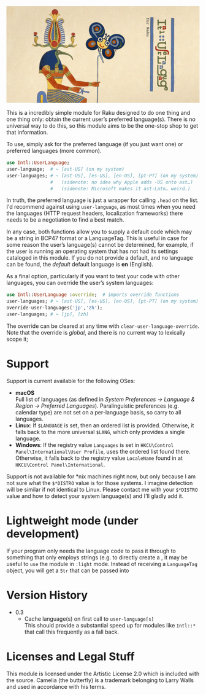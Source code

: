 ![Intl::UserLanguage for Raku](docs/logo.png)

This is a incredibly simple module for Raku designed to do one thing and one thing
only: obtain the current user’s preferred language(s).  There is no universal way
to do this, so this module aims to be the one-stop shop to get that information.

To use, simply ask for the preferred language (if you just want one) or
preferred languages (more common).

```raku
use Intl::UserLanguage;
user-language;  # ↪︎ [ast-US] (on my system)
user-languages; # ↪︎ [ast-US], [es-US], [en-US], [pt-PT] (on my system)
                #   (sidenote: no idea why Apple adds -US onto ast…)
                #   (sidenote: Microsoft makes it ast-Latn… weird.)
```

In truth, the preferred language is just a wrapper for calling `.head` on the
list.  I'd recommend against using `user-language`, as most times when you
need the languages (HTTP request headers, localization frameworks) there needs
to be a negotiation to find a best match.

In any case, both functions allow you to supply a default code which may be a
string in BCP47 format or a LanguageTag.  This is useful in case for some reason
the user’s language(s) cannot be determined, for example, if the user is
running an operating system that has not had its settings cataloged in this
module.  If you do not provide a default, and no language can be found, the
*default* default language is **en** (English).

As a final option, particularly if you want to test your code with other
languages, you can override the user’s system languages:

```raku
use Intl::UserLanguage :override;  # imports override functions
user-languages; # ↪︎ [ast-US], [es-US], [en-US], [pt-PT] (on my system)
override-user-languages('jp','zh');
user-languages; # ↪︎ [jp], [zh]
```

The override can be cleared at any time with `clear-user-language-override`.
Note that the override is *global*, and there is no current way to lexically
scope it;

# Support

Support is current available for the following OSes:

  - **macOS**  
    Full list of languages (as defined in *System Preferences → Language & Region → Preferred Languages*).  Paralinguistic preferences (e.g. calendar type) are not set on a per-language basis, so carry to all languages.
  - **Linux**: If `$LANGUAGE` is set, then an ordered list is provided.  Otherwise, it falls back to the more universal `$LANG`, which only provides a single language.  
  - **Windows**: If the registry value `Languages` is set in `HKCU\Control Panel\International\User Profile`, uses the ordered list found there.  Otherwise, it falls back to the registry value `LocaleName` found in at `HKCU\Control Panel\International`.

Support is not available for *nix machines right now, but only because I am not
sure what the `$*DISTRO` value is for those systems.  I imagine detection will be
similar if not identical to Linux.  Please contact me with your `$*DISTRO` value
and how to detect your system language(s) and I'll gladly add it.

# Lightweight mode (under development)

If your program only needs the language code to pass it through to something that only employs strings (e.g. to directly create a , it may
be useful to `use` the module in `:light` mode.
Instead of receiving a `LanguageTag` object, you will get a `Str` that can be passed into 

# Version History

- 0.3
  - Cache language(s) on first call to `user-language[s]`  
    This should provide a substantial speed up for modules like `Intl::*` that call this frequently as a fall back.

# Licenses and Legal Stuff

This module is licensed under the Artistic License 2.0 which is included
with the source.  Camelia (the butterfly) is a trademark belonging to
Larry Walls and used in accordance with his terms.